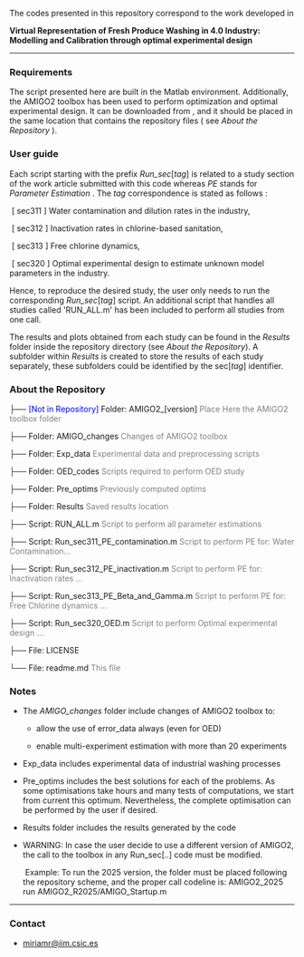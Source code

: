 
The codes presented in this repository correspond to the work developed in 

**Virtual Representation of Fresh Produce Washing in 4.0 Industry: Modelling and
Calibration through optimal experimental design**

---

### Requirements

The script presented here are built in the Matlab environment. Additionally, the AMIGO2 toolbox has been used to perform optimization and optimal experimental design. It can be downloaded from [](sites.google.com/site/amigo2toolbox), and it should be placed in the same location that contains the repository files ( see *About the Repository* ). 

### User guide

Each script starting with the prefix *Run_sec*[*tag*] is related to a study section of the work article submitted with this code whereas *PE* stands for *Parameter Estimation* . The *tag* correspondence is stated as follows :

​	[ sec311 ] Water contamination and dilution rates in the industry,

​	[ sec312 ] Inactivation rates in chlorine-based sanitation,

​	[ sec313 ] Free chlorine dynamics,

​	[ sec320 ] Optimal experimental design to estimate unknown model parameters in the industry.

Hence, to reproduce the desired study, the user only needs to run the corresponding *Run_sec*[*tag*] script. An additional script that handles all studies called 'RUN_ALL.m' has been included to perform all studies from one call.

The results and plots obtained from each study can be found in the *Results* folder inside the repository directory (see *About the Repository*). A subfolder within *Results* is created to store the results of each study separately, these subfolders could be identified by the sec[*tag*] identifier.

### About the Repository 

├── <span style="color:blue">[Not in Repository] </span> Folder: AMIGO2_[version]           <span style="color:grey">Place Here the AMIGO2 toolbox folder</span>

├── Folder: AMIGO_changes						<span style="color:grey"> </span> <span style="color:grey">Changes of AMIGO2 toolbox </span>

├── Folder: Exp_data     						<span style="color:grey"> </span>	 <span style="color:grey">Experimental data and preprocessing scripts</span>	

├── Folder: OED_codes							   <span style="color:grey">Scripts required to perform OED study </span>	

├── Folder: Pre_optims							   <span style="color:grey">Previously computed optims</span>	

├── Folder: Results							          <span style="color:grey">Saved results location</span>	

├── Script:  RUN_ALL.m						          <span style="color:grey">Script to perform all parameter estimations</span>	

├── Script:  Run_sec311_PE_contamination.m  		 <span style="color:grey">Script to perform PE for: Water Contamination... </span>

├── Script:  Run_sec312_PE_inactivation.m			<span style="color:grey">Script to perform PE for: Inactivation rates ... </span>

├── Script:  Run_sec313_PE_Beta_and_Gamma.m	    <span style="color:grey">Script to perform PE for: Free Chlorine dynamics ...</span>

├── Script:  Run_sec320_OED.m                                           <span style="color:grey">Script to perform Optimal experimental design ...</span>

├── File: LICENSE  

└── File: readme.md     					                  <span style="color:grey">This file</span>

### Notes

- The *AMIGO_changes* folder include changes of AMIGO2 toolbox to:
  
  - allow the use of error_data always (even for OED)
  
  - enable multi-experiment estimation with more than 20 experiments

- Exp_data includes experimental data of industrial washing processes

- Pre_optims includes the best solutions for each of the problems. As some optimisations take hours and many tests of computations, we start from current this optimum. Nevertheless, the complete optimisation can be performed by the user if desired.

- Results folder includes the results generated by the code

- WARNING: In case the user decide to use a different version of AMIGO2, the call to the toolbox in any Run_sec[..] code must be modified. 

  ​	Example: To run the 2025 version, the folder must be placed following the repository scheme, and 	the proper call codeline is: AMIGO2_2025 run AMIGO2_R2025/AMIGO_Startup.m

---

### Contact

- miriamr@iim.csic.es	
